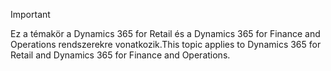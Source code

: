 > [!IMPORTANT]
> <span data-ttu-id="d18ab-101">Ez a témakör a Dynamics 365 for Retail és a Dynamics 365 for Finance and Operations rendszerekre vonatkozik.</span><span class="sxs-lookup"><span data-stu-id="d18ab-101">This topic applies to Dynamics 365 for Retail and Dynamics 365 for Finance and Operations.</span></span>
